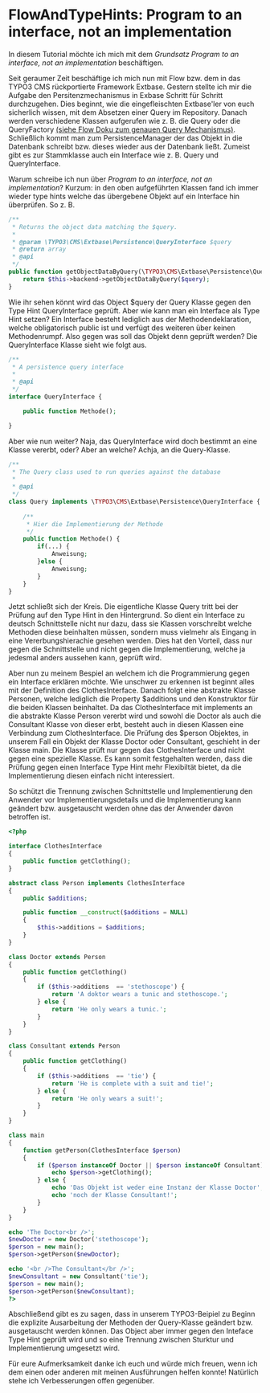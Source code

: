 FlowAndTypeHints: Program to an interface, not an implementation
================================================================
In diesem Tutorial möchte ich mich mit dem <i>Grundsatz Program to an interface, not an implementation</i> beschäftigen.

Seit geraumer Zeit beschäftige ich mich nun mit Flow bzw. dem in das TYPO3 CMS rückportierte Framework Extbase. Gestern stellte ich mir die Aufgabe den Persitenzmechanismus in Exbase Schritt für Schritt durchzugehen. Dies beginnt, wie die eingefleischten Extbase'ler von euch sicherlich wissen, mit dem Absetzen einer Query im <Model>Repository. Danach werden verschiedene Klassen aufgerufen wie z. B. die Query oder die QueryFactory [(siehe Flow Doku zum genauen Query Mechanismus)](http://docs.typo3.org/flow/TYPO3FlowDocumentation/stable/TheDefinitiveGuide/PartIII/Persistence.html). Schließlich kommt man zum PersistenceManager der das Objekt in die Datenbank schreibt bzw. dieses wieder aus der Datenbank ließt. Zumeist gibt es zur Stammklasse auch ein Interface wie z. B. Query und QueryInterface.

Warum schreibe ich nun über <i>Program to an interface, not an implementation</i>? Kurzum: in den oben aufgeführten Klassen fand ich immer wieder type hints welche das übergebene Objekt auf ein Interface hin überprüfen. So z. B.

```php
/**
 * Returns the object data matching the $query.
 *
 * @param \TYPO3\CMS\Extbase\Persistence\QueryInterface $query
 * @return array
 * @api
 */
public function getObjectDataByQuery(\TYPO3\CMS\Extbase\Persistence\QueryInterface $query) {
	return $this->backend->getObjectDataByQuery($query);
}

```

Wie ihr sehen könnt wird das Object $query der Query Klasse gegen den Type Hint QueryInterface geprüft.
Aber wie kann man ein Interface als Type Hint setzen? Ein Interface besteht lediglich aus der Methodendeklaration, welche obligatorisch public ist und verfügt des weiteren über keinen Methodenrumpf. Also gegen was soll das Objekt denn geprüft werden? Die QueryInterface Klasse sieht wie folgt aus.

```php
/**
 * A persistence query interface
 *
 * @api
 */
interface QueryInterface {

	public function Methode();

}

```
Aber wie nun weiter? Naja, das QueryInterface wird doch bestimmt an eine Klasse vererbt, oder? Aber an welche? Achja, an die Query-Klasse.

```php
/**
 * The Query class used to run queries against the database
 *
 * @api
 */
class Query implements \TYPO3\CMS\Extbase\Persistence\QueryInterface {
	
	/**
	 * Hier die Implementierung der Methode 
	 */
	public function Methode() {
		if(...) {
			Anweisung;
		}else {
			Anweisung;
		}
	}
}
```
Jetzt schließt sich der Kreis. Die eigentliche Klasse Query tritt bei der Prüfung auf den Type Hint in den Hintergrund. So dient ein Interface zu deutsch Schnittstelle nicht nur dazu, dass sie Klassen vorschreibt welche Methoden diese beinhalten müssen, sondern muss vielmehr als Eingang in eine Vererbungshierachie gesehen werden. Dies hat den Vorteil, dass nur gegen die Schnittstelle und nicht gegen die Implementierung, welche ja jedesmal anders aussehen kann, geprüft wird.

Aber nun zu meinem Bespiel an welchem ich die Programmierung gegen ein Interface erklären möchte. Wie unschwer zu erkennen ist beginnt alles mit der Definition des ClothesInterface. Danach folgt eine abstrakte Klasse Personen, welche lediglich die Property $additions und den Konstruktor für die beiden Klassen beinhaltet. Da das ClothesInterface mit implements an die abstrakte Klasse Person vererbt wird und sowohl die Doctor als auch die Consultant Klasse von dieser erbt, besteht auch in diesen Klassen eine Verbindung zum ClothesInterface. Die Prüfung des $person Objektes, in unserem Fall ein Objekt der Klasse Doctor oder Consultant, geschieht in der Klasse main. Die Klasse prüft nur gegen das ClothesInterface und nicht gegen eine spezielle Klasse. Es kann somit festgehalten werden, dass die Prüfung gegen einen Interface Type Hint mehr Flexibiltät bietet, da die Implementierung diesen einfach nicht interessiert. 

So schützt die Trennung zwischen Schnittstelle und Implementierung den Anwender vor Implementierungsdetails und die Implementierung kann geändert bzw. ausgetauscht werden ohne das der Anwender davon betroffen ist.

```php
<?php

interface ClothesInterface
{
    public function getClothing();
}

abstract class Person implements ClothesInterface
{
    public $additions;

    public function __construct($additions = NULL)
    {
        $this->additions = $additions;	
    }	
}

class Doctor extends Person
{
    public function getClothing()
    {
        if ($this->additions  == 'stethoscope') {
            return 'A doktor wears a tunic and stethoscope.';
        } else {
            return 'He only wears a tunic.';
        }	
    }
}

class Consultant extends Person
{
    public function getClothing()
    {		
        if ($this->additions  == 'tie') {
            return 'He is complete with a suit and tie!';
        } else {
            return 'He only wears a suit!';
        }
    }
}

class main
{
    function getPerson(ClothesInterface $person)
    {		
        if ($person instanceOf Doctor || $person instanceOf Consultant) {
            echo $person->getClothing();	
        } else {
            echo 'Das Objekt ist weder eine Instanz der Klasse Doctor';
            echo 'noch der Klasse Consultant!';
        }
    }
}

echo 'The Doctor<br />';
$newDoctor = new Doctor('stethoscope');
$person = new main();
$person->getPerson($newDoctor);

echo '<br />The Consultant</br />';
$newConsultant = new Consultant('tie');
$person = new main();
$person->getPerson($newConsultant);
?>

```

Abschließend gibt es zu sagen, dass in unserem TYPO3-Beipiel zu Beginn die explizite Ausarbeitung der Methoden der Query-Klasse geändert bzw. ausgetauscht werden können. Das Object aber immer gegen den Inteface Type Hint geprüft wird und so eine Trennung zwischen Sturktur und Implementierung umgesetzt wird.

Für eure Aufmerksamkeit danke ich euch und würde mich freuen, wenn ich dem einen oder anderen mit meinen Ausführungen helfen konnte! Natürlich stehe ich Verbesserungen offen gegenüber.
